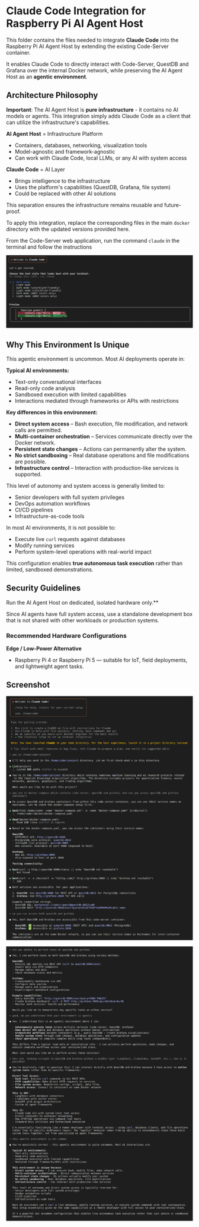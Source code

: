 
# Claude Code Integration for Raspberry Pi AI Agent Host

This folder contains the files needed to integrate **Claude Code** into the Raspberry Pi AI Agent Host by extending the existing Code-Server container.  

It enables Claude Code to directly interact with Code-Server, QuestDB and Grafana over the internal Docker network, while preserving the AI Agent Host as an **agentic environment**.

## Architecture Philosophy

**Important**: The AI Agent Host is **pure infrastructure** - it contains no AI models or agents. This integration simply adds Claude Code as a client that can utilize the infrastructure's capabilities.

**AI Agent Host** = Infrastructure Platform
- Containers, databases, networking, visualization tools
- Model-agnostic and framework-agnostic
- Can work with Claude Code, local LLMs, or any AI with system access

**Claude Code** = AI Layer  
- Brings intelligence to the infrastructure
- Uses the platform's capabilities (QuestDB, Grafana, file system)
- Could be replaced with other AI solutions

This separation ensures the infrastructure remains reusable and future-proof.


To apply this integration, replace the corresponding files in the main `docker` directory with the updated versions provided here.

From the  Code-Server web application, run the command `claude` in the terminal and follow the instructions

![Screenshot 3](./screenshot_3.png)


## Why This Environment Is Unique

This agentic environment is uncommon. Most AI deployments operate in:

**Typical AI environments:**
- Text-only conversational interfaces
- Read-only code analysis
- Sandboxed execution with limited capabilities
- Interactions mediated through frameworks or APIs with restrictions

**Key differences in this environment:**
- **Direct system access** – Bash execution, file modification, and network calls are permitted.
- **Multi-container orchestration** – Services communicate directly over the Docker network.
- **Persistent state changes** – Actions can permanently alter the system.
- **No strict sandboxing** – Real database operations and file modifications are possible.
- **Infrastructure control** – Interaction with production-like services is supported.

This level of autonomy and system access is generally limited to:
- Senior developers with full system privileges
- DevOps automation workflows
- CI/CD pipelines
- Infrastructure-as-code tools

In most AI environments, it is not possible to:
- Execute live `curl` requests against databases
- Modify running services
- Perform system-level operations with real-world impact

This configuration enables **true autonomous task execution** rather than limited, sandboxed demonstrations.

## Security Guidelines

Run the AI Agent Host on dedicated, isolated hardware only.**

Since AI agents have full system access, use a standalone development box that is not shared with other workloads or production systems.

### Recommended Hardware Configurations

**Edge / Low-Power Alternative**
- Raspberry Pi 4 or Raspberry Pi 5 — suitable for IoT, field deployments, and lightweight agent tasks.


## Screenshot


 ![Screenshot 1](./screenshot_1.png)

 ![Screenshot 2](./screenshot_2.png)

